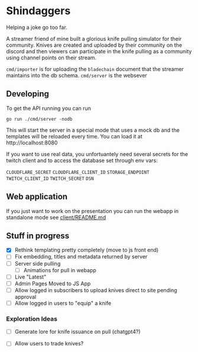# Shindaggers

Helping a joke go too far.

A streamer friend of mine built a glorious knife pulling simulator for their community.  Knives are created and
uploaded by their community on the discord and then viewers can participate in the knife pulling as a community
using channel points on their stream.

`cmd/importer` is for uploading the `bladechain` document that the streamer maintains into the db schema.
`cmd/server` is the websever

## Developing

To get the API running you can run
```
go run ./cmd/server -nodb
```

This will start the server in a special mode that uses a mock db and the templates will be reloaded every
time.  You can load it at http://localhost:8080

If you want to use real data, you unfortuantely need several secrets for the twitch client and to access the database set through env vars:

`CLOUDFLARE_SECRET`
`CLOUDFLARE_CLIENT_ID`
`STORAGE_ENDPOINT`
`TWITCH_CLIENT_ID`
`TWITCH_SECRET`
`DSN`


## Web application

If you just want to work on the presentation you can run the webapp in standalone mode see [client/README.md](./client/README.md)

## Stuff in progress

 - [x] Rethink templating pretty completely (move to js front end)
 - [ ] Fix embedding, titles and metadata returned by server
 - [ ] Server side pulling
   - [ ] Animations for pull in webapp
 - [ ] Live "Latest"
 - [ ] Admin Pages Moved to JS App
 - [ ] Allow logged in subscribers to upload knives direct to site pending approval
 - [ ] Allow logged in users to "equip" a knife

###  Exploration Ideas

 - [ ] Generate lore for knife issuance on pull (chatgpt4?)
 - [ ] Allow users to trade knives?

